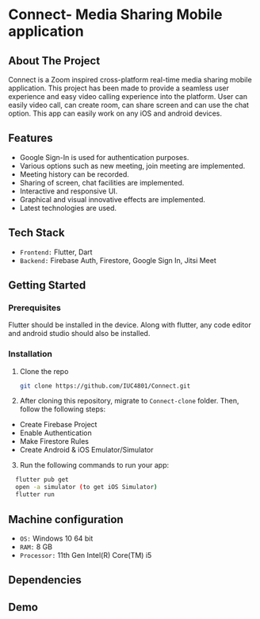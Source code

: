# Connect- Media Sharing Mobile application

## About The Project

Connect is a Zoom inspired cross-platform real-time media sharing mobile application. This project has been made to provide a seamless user experience and easy video calling experience into the platform. User can easily video call, can create room, can share screen and can use the chat option. This app can easily work on any iOS and android devices.

## Features

- Google Sign-In is used for authentication purposes.
- Various options such as new meeting, join meeting are implemented.
- Meeting history can be recorded.
- Sharing of screen, chat facilities are implemented.
- Interactive and responsive UI.
- Graphical and visual innovative effects are implemented.
- Latest technologies are used.


## Tech Stack

- `Frontend:` Flutter, Dart
- `Backend:` Firebase Auth, Firestore, Google Sign In, Jitsi Meet

<!-- GETTING STARTED -->
## Getting Started


### Prerequisites

Flutter should be installed in the device. Along with flutter, any code editor and android studio should also be installed.

### Installation

1. Clone the repo
   ```sh
   git clone https://github.com/IUC4801/Connect.git
   ```
   
2. After cloning this repository, migrate to ```Connect-clone``` folder. Then, follow the following steps:
- Create Firebase Project
- Enable Authentication
- Make Firestore Rules
- Create Android & iOS Emulator/Simulator

3. Run the following commands to run your app:
```bash
  flutter pub get
  open -a simulator (to get iOS Simulator)
  flutter run
```
## Machine configuration
- `OS:` Windows 10 64 bit
- `RAM:` 8 GB 
- `Processor:` 11th Gen Intel(R) Core(TM) i5


## Dependencies

## Demo



